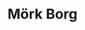 ---
layout: article
authors: Michal „Bifi“ Sedlačko
title: 'Mörk Borg'
tags: 'Recenze'
summary: 'Artpunková jednohubka alebo vlajková lod’ novej hernej kultúry?'
---